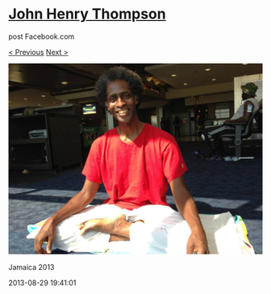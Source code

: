 # [John Henry Thompson](../README.md)
post Facebook.com

[< Previous](2013-08-29-72.md) [Next >](2013-08-29-74.md)

[![](../media/2013-08-29/Jamaica-2084.jpg)](../README.md)

Jamaica 2013

2013-08-29 19:41:01